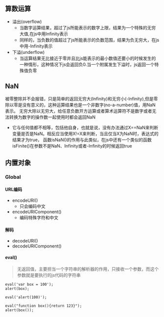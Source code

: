 ## 算数运算
* 溢出(overflow)
  * 当数字运算结果，超过了js所能表示的数字上限，结果为一个特殊的无穷大值,在js中用Infinity表示
  * 同样的，当负数的值超过了js所能表示的负数范围，结果为负无穷大，在js中用-Infinity表示
* 下溢(underflow)
  * 当运算结果无比接近于零并且比js能表示的最小数值还要小的时候发生的一种情形，这种情况下js会返回负0.当一个附属发生下溢时，js返回一个特殊值负零

## NaN
被零整除并不会报错，只是简单的返回无穷大(Infinity)和无穷小(-Infinity),但是零除以零是没有意义的，这种运算结果也是一个非数字(no-a-number)值，用NaN表示。
无穷大除以无穷大，给任意负数开方运算或者算术运算符不是数字或者无法转换为数字的操作数一起使用时都会返回NaN
  * 它与任何值都不相等，包括他自身，也就是说，没有办法通过X==NaN来判断变量是否是NaN。相反应当使用X!=X来判断，当且仅当X为NaN时，表达式的结果才为true，
  函数isNaN()的作用与此类似，在js中还有一个类似的函数isFinite()在参数不是NaN、Infinity或者-Infinity的时候返回true
## 内置对象
### Global
#### URL编码
* encodeURI()
    * 只会编码中文
* encodeURIComponent()
    * 编码特殊字符和中文

#### 解码
* decodeURI()
* decodeURIComponent()

#### eval()
> 无返回值，主要担当一个字符串的解析器的作用，只接收一个参数，而这个参数就是要执行的js代码的字符串

```
eval('var box = 100');
alert(box);

eval('alert(100)');

eval("function box(){return 123}");
alert(box());
```
